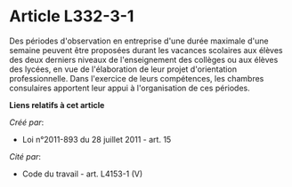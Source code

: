 # Article L332-3-1

Des périodes d'observation en entreprise d'une durée maximale d'une semaine peuvent être proposées durant les vacances
scolaires aux élèves des deux derniers niveaux de l'enseignement des collèges ou aux élèves des lycées, en vue de
l'élaboration de leur projet d'orientation professionnelle. Dans l'exercice de leurs compétences, les chambres consulaires
apportent leur appui à l'organisation de ces périodes.

**Liens relatifs à cet article**

_Créé par_:

  - Loi n°2011-893 du 28 juillet 2011 - art. 15

_Cité par_:

  - Code du travail - art. L4153-1 (V)
